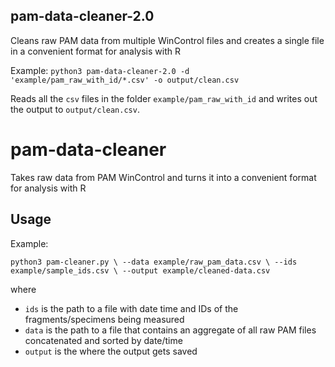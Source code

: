 
## pam-data-cleaner-2.0
Cleans raw PAM data from multiple WinControl files and creates a single file in a convenient format for analysis with R

Example:
`python3 pam-data-cleaner-2.0 -d 'example/pam_raw_with_id/*.csv' -o output/clean.csv`

Reads all the `csv` files in the folder `example/pam_raw_with_id` and writes out the output to `output/clean.csv`.


# pam-data-cleaner
Takes raw data from PAM WinControl and turns it into a convenient format for analysis with R

## Usage

Example: 

`python3 pam-cleaner.py \
--data example/raw_pam_data.csv \
--ids example/sample_ids.csv \
--output example/cleaned-data.csv`

where 

* `ids` is the path to a file with date time and IDs of the fragments/specimens being measured
* `data` is the path to a file that contains an aggregate of all raw PAM files concatenated and sorted by date/time
* `output` is the where the output gets saved
 

